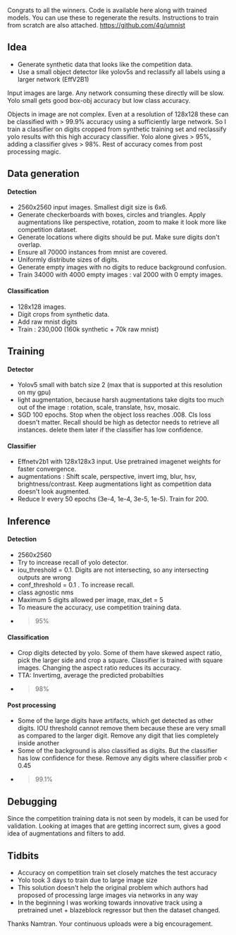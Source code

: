Congrats to all the winners. Code is available here along with trained models. You can use these to regenerate the results. Instructions to train from scratch are also attached.  https://github.com/4g/umnist

## Idea
- Generate synthetic data that looks like the competition data. 
- Use a small object detector like yolov5s and reclassify all labels using a larger network (EffV2B1)

Input images are large. Any network consuming these directly will be slow. Yolo small gets good box-obj accuracy but low class accuracy. 

Objects in image are not complex. Even at a resolution of 128x128 these can be classified with > 99.9% accuracy using a sufficiently large network. So I train a classifier on digits cropped from synthetic training set and reclassify yolo results with this high accuracy classifier. Yolo alone gives > 95%, adding a classifier gives > 98%. Rest of accuracy comes from post processing magic.  

## Data generation
#### Detection
- 2560x2560 input images. Smallest digit size is 6x6. 
- Generate checkerboards with boxes, circles and triangles. Apply augmentations like perspective, rotation, zoom to make it look more like competition dataset. 
- Generate locations where digits should be put. Make sure digits don't overlap. 
- Ensure all 70000 instances from mnist are covered. 
- Uniformly distribute sizes of digits. 
- Generate empty images with no digits to reduce background confusion. 
- Train 34000 with 4000 empty images : val 2000 with 0 empty images.  

#### Classification
- 128x128 images. 
- Digit crops from synthetic data. 
- Add raw mnist digits 
- Train : 230,000 (160k synthetic + 70k raw mnist)

## Training
#### Detector
- Yolov5 small with batch size 2 (max that is supported at this resolution on my gpu)
- light augmentation, because harsh augmentations take digits too much out of the image : rotation, scale, translate, hsv, mosaic. 
- SGD 100 epochs. Stop when the object loss reaches .008. Cls loss doesn't matter. Recall should be high as detector needs to retrieve all instances. delete them later if the classifier has low confidence. 

#### Classifier
- Effnetv2b1 with 128x128x3 input. Use pretrained imagenet weights for faster convergence. 
- augmentations : Shift scale, perspective, invert img, blur, hsv, brightness/contrast. Keep augmentations light as competition data doesn't look augmented. 
- Reduce lr every 50 epochs (3e-4, 1e-4, 3e-5, 1e-5). Train for 200. 

## Inference 
#### Detection
- 2560x2560
- Try to increase recall of yolo detector. 
- iou_threshold = 0.1. Digits are not intersecting, so any intersecting outputs are wrong 
- conf_threshold = 0.1 . To increase recall. 
- class agnostic nms
- Maximum 5 digits allowed per image, max_det = 5
- To measure the accuracy, use competition training data. 
- > 95%

#### Classification
- Crop digits detected by yolo. Some of them have skewed aspect ratio, pick the larger side and crop a square. Classifier is trained with square images. Changing the aspect ratio reduces its accuracy. 
- TTA: Invertimg, average the predicted probabilties
- > 98%

#### Post processing
- Some of the large digits have artifacts, which get detected as other digits. IOU threshold cannot remove them because these are very small as compared to the larger digit. Remove any digit that lies completely inside another
- Some of the background is also classified as digits. But the classifier has low confidence for these. Remove any digits where classifier prob < 0.45
- > 99.1% 

## Debugging
Since the competition training data is not seen by models, it can be used for validation.  Looking at images that are getting incorrect sum, gives a good idea of augmentations and filters to add.  

## Tidbits
- Accuracy on competition train set closely matches the test accuracy
- Yolo took 3 days to train due to large image size
- This solution doesn't help the original problem which authors had proposed of processing large images via networks in any way
- In the beginning I was working towards innovative track using a pretrained unet + blazeblock regressor but then the dataset changed.

 Thanks Namtran. Your continuous uploads were a big encouragement. 
